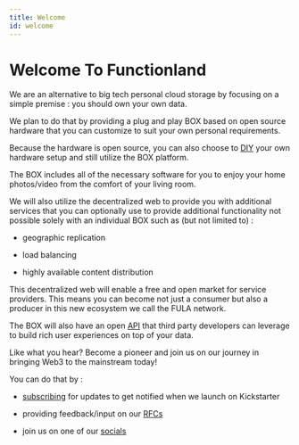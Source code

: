 ```yaml
---
title: Welcome
id: welcome
---
```

# Welcome To Functionland

We are an alternative to big tech personal cloud storage by focusing on a simple premise : you should own your own data.

We plan to do that by providing a plug and play BOX based on open source hardware that you can customize to suit your own personal requirements.

Because the hardware is open source, you can also choose to [DIY](./diy_setup.md) your own hardware setup and still utilize the BOX platform.

The BOX includes all of the necessary software for you to enjoy your home photos/video from the comfort of your living room.

We will also utilize the decentralized web to provide you with additional services that you can optionally use to provide additional functionality not possible solely with an individual BOX such as (but not limited to) :

  * geographic replication

  * load balancing

  * highly available content distribution

This decentralized web will enable a free and open market for service providers.  This means you can become not just a consumer but also a producer in this new ecosystem we call the FULA network.

The BOX will also have an open [API](./api.md) that third party developers can leverage to build rich user experiences on top of your data.

Like what you hear?  Become a pioneer and join us on our journey in bringing Web3 to the mainstream today!  

You can do that by :

  * [subscribing](https://fx.land) for updates to get notified when we launch on Kickstarter

  * providing feedback/input on our [RFCs](https://github.com/functionland/rfcs)

  * join us on one of our [socials](https://community.fx.land)
